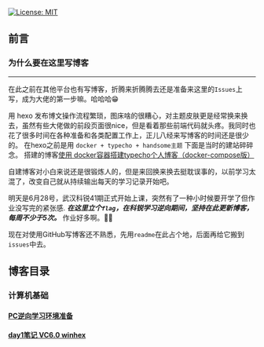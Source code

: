 [![License: MIT](https://img.shields.io/badge/License-MIT-green.svg)](https://opensource.org/licenses/MIT)

## 前言

### 为什么要在这里写博客
---

在此之前在其他平台也有写博客，折腾来折腾腾去还是准备来这里的`Issues`上写，成为大佬的第一步嘛。哈哈哈😁

用 hexo 发布博文操作流程繁琐，图床啥的很糟心，对主题皮肤更是经常换来换去，虽然有些大佬做的前段页面很nice，但是看着那些前端代码就头疼。我同时也花了很多时间在各种准备和各类配置工作上，正儿八经来写博客的时间还是很少的。
在hexo之前是用 `docker + typecho + handsome主题` 下面是当时的建站碎碎念。
搭建的博客[使用 docker容器搭建typecho个人博客（docker-compose版）](https://blog.ryzezr.com/archives/9.html)

自建博客对小白来说还是很锻炼人的，但是来回换来换去挺耽误事的，以前学习太混了，改变自己就从持续输出每天的学习记录开始吧。

明天是6月28号，武汉科锐41期正式开始上课，突然有了一种小时候要开学了但作业没写完的紧张感.
***在这里立个`flag`，在科锐学习逆向期间，坚持在此更新博客，每周不少于5次。***
作业好多啊。👀🏃

现在对使用GitHub写博客还不熟悉，先用`readme`在此占个地，后面再给它搬到`issues`中去。



## 博客目录

### 计算机基础

#### [PC逆向学习环境准备](https://github.com/RyzeZR/blog/issues/1)
#### [day1笔记 VC6.0 winhex ](https://github.com/RyzeZR/blog/issues/2)
